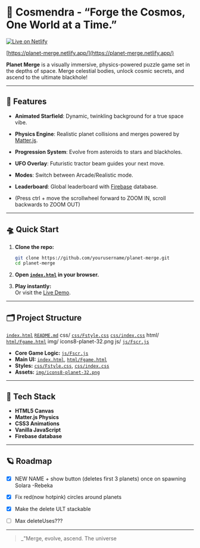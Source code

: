 # 🚀 Cosmendra - “Forge the Cosmos, One World at a Time.”

[![Live on Netlify](https://img.shields.io/badge/Live_on-Netlify-brightgreen?style=for-the-badge&logo=netlify&logoColor=white)](https://planet-merge.netlify.app/)

[https://planet-merge.netlify.app/](https://planet-merge.netlify.app/)

**Planet Merge** is a visually immersive, physics-powered puzzle game set in the depths of space. Merge celestial bodies, unlock cosmic secrets, and ascend to the ultimate blackhole!

---

## 🌌 Features

- **Animated Starfield**: Dynamic, twinkling background for a true space vibe.
- **Physics Engine**: Realistic planet collisions and merges powered by [Matter.js](https://brm.io/matter-js/).
- **Progression System**: Evolve from asteroids to stars and blackholes.
- **UFO Overlay**: Futuristic tractor beam guides your next move.
- **Modes**: Switch between Arcade/Realistic mode.
- **Leaderboard**: Global leaderboard with [Firebase](https://firebase.google.com/) database.

- (Press ctrl + move the scrollwheel forward to ZOOM IN, scroll backwards to ZOOM OUT)

---

## 🛸 Quick Start

1. **Clone the repo:**
   ```sh
   git clone https://github.com/yourusername/planet-merge.git
   cd planet-merge
   ```

2. **Open [`index.html`](index.html) in your browser.**

3. **Play instantly:**  
   Or visit the [Live Demo](https://planet-merge.netlify.app/).

---

## 🗂️ Project Structure


   [`index.html`](index.html)
   [`README.md`](README.md )
   css/
     [`css/Fstyle.css`](css/Fstyle.css )
     [`css/index.css`](css/index.css )
   html/
     [`html/Fgame.html`](html/Fgame.html )
   img/
     icons8-planet-32.png
   js/
     [`js/Fscr.js`](js/Fscr.js )


- **Core Game Logic:** [`js/Fscr.js`](js/Fscr.js)
- **Main UI:** [`index.html`](index.html), [`html/Fgame.html`](html/Fgame.html)
- **Styles:** [`css/Fstyle.css`](css/Fstyle.css), [`css/index.css`](css/index.css)
- **Assets:** [`img/icons8-planet-32.png`](img/icons8-planet-32.png)

---

## 🧬 Tech Stack

- **HTML5 Canvas**
- **Matter.js Physics**
- **CSS3 Animations**
- **Vanilla JavaScript**
- **Firebase database**

---

## 🪐 Roadmap

- [x] NEW NAME + show button (deletes first 3 planets) once on spawning Solara -Rebeka
- [x] Fix red(now hotpink) circles around planets
- [x] Make the delete ULT stackable
- [ ] Max deleteUses???



---

> _"Merge, evolve, ascend. The universe
